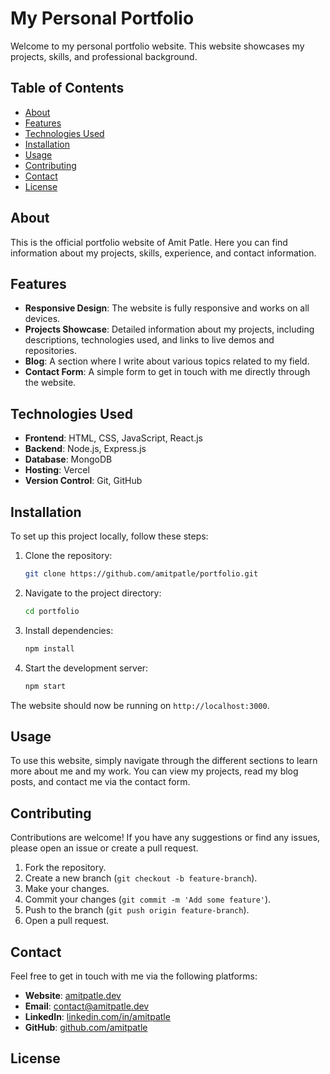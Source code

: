 

# My Personal Portfolio 
Welcome to my personal portfolio website. This website showcases my projects, skills, and professional background.

## Table of Contents

- [About](#about)
- [Features](#features)
- [Technologies Used](#technologies-used)
- [Installation](#installation)
- [Usage](#usage)
- [Contributing](#contributing)
- [Contact](#contact)
- [License](#license)

## About

This is the official portfolio website of Amit Patle. Here you can find information about my projects, skills, experience, and contact information.

## Features

- **Responsive Design**: The website is fully responsive and works on all devices.
- **Projects Showcase**: Detailed information about my projects, including descriptions, technologies used, and links to live demos and repositories.
- **Blog**: A section where I write about various topics related to my field.
- **Contact Form**: A simple form to get in touch with me directly through the website.

## Technologies Used

- **Frontend**: HTML, CSS, JavaScript, React.js
- **Backend**: Node.js, Express.js
- **Database**: MongoDB
- **Hosting**: Vercel
- **Version Control**: Git, GitHub

## Installation

To set up this project locally, follow these steps:

1. Clone the repository:
   ```sh
   git clone https://github.com/amitpatle/portfolio.git
   ```

2. Navigate to the project directory:
   ```sh
   cd portfolio
   ```

3. Install dependencies:
   ```sh
   npm install
   ```

4. Start the development server:
   ```sh
   npm start
   ```

The website should now be running on `http://localhost:3000`.

## Usage

To use this website, simply navigate through the different sections to learn more about me and my work. You can view my projects, read my blog posts, and contact me via the contact form.

## Contributing

Contributions are welcome! If you have any suggestions or find any issues, please open an issue or create a pull request.

1. Fork the repository.
2. Create a new branch (`git checkout -b feature-branch`).
3. Make your changes.
4. Commit your changes (`git commit -m 'Add some feature'`).
5. Push to the branch (`git push origin feature-branch`).
6. Open a pull request.

## Contact

Feel free to get in touch with me via the following platforms:

- **Website**: [amitpatle.dev](https://amitpatle.dev)
- **Email**: [contact@amitpatle.dev](mailto:contact@amitpatle.dev)
- **LinkedIn**: [linkedin.com/in/amitpatle](https://linkedin.com/in/amitpatle)
- **GitHub**: [github.com/amitpatle](https://github.com/amitpatle)

## License


